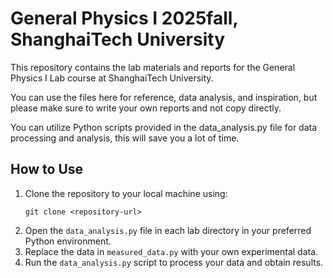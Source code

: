 # General Physics I 2025fall, ShanghaiTech University

This repository contains the lab materials and reports for the General Physics I Lab course at ShanghaiTech University. 

You can use the files here for reference, data analysis, and inspiration, but please make sure to write your own reports and not copy directly.

You can utilize Python scripts provided in the data_analysis.py file for data processing and analysis, this will save you a lot of time.

## How to Use

1. Clone the repository to your local machine using:
   ```
   git clone <repository-url>
   ```
3. Open the `data_analysis.py` file in each lab directory in your preferred Python environment.
4. Replace the data in `measured_data.py` with your own experimental data.
5. Run the `data_analysis.py` script to process your data and obtain results.
